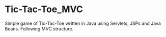 # Tic-Tac-Toe_MVC
 Simple game of Tic-Tac-Toe written in Java using Servlets, JSPs and Java Beans. Following MVC structure.
